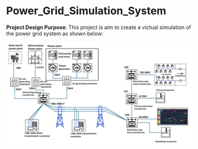 # Power_Grid_Simulation_System

**Project Design Purpose**:  This project is aim to create a victual simulation of the power grid system as shown below: 

![](designDoc/img/overview.png)